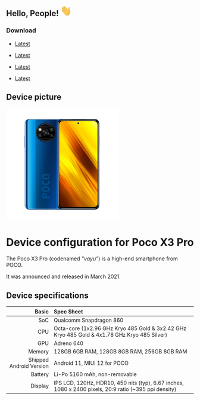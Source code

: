 ## Hello, People! <img src="https://github.com/miuisr/miuisr/blob/main/extras/wave.gif" width="30px" height="30px" />

### Download
- <a href="#">Latest</a>

- <a href="#">Latest</a>
- <a href="#">Latest</a>
- <a href="#">Latest</a>


## Device picture

![Poco X3 Pro](https://github.com/miuisr/miuisr/blob/main/image_devices/vayu.png "Poco X3 Pro")

Device configuration for Poco X3 Pro
=========================================

The Poco X3 Pro (codenamed _"vayu"_) is a high-end smartphone from POCO.

It was announced and released in March 2021.

## Device specifications

Basic   | Spec Sheet
-------:|:-------------------------
SoC     | Qualcomm Snapdragon 860
CPU     | Octa-core (1x2.96 GHz Kryo 485 Gold & 3x2.42 GHz Kryo 485 Gold & 4x1.78 GHz Kryo 485 Silver)
GPU     | Adreno 640
Memory  | 128GB 6GB RAM, 128GB 8GB RAM, 256GB 8GB RAM
Shipped Android Version | Android 11, MIUI 12 for POCO
Battery | Li-Po 5160 mAh, non-removable
Display | IPS LCD, 120Hz, HDR10, 450 nits (typ), 6.67 inches, 1080 x 2400 pixels, 20:9 ratio (~395 ppi density)

